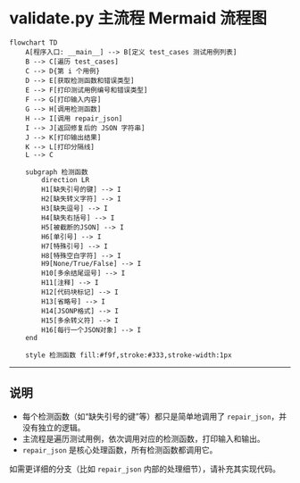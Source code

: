 # validate.py 主流程 Mermaid 流程图

```mermaid
flowchart TD
    A[程序入口: __main__] --> B[定义 test_cases 测试用例列表]
    B --> C[遍历 test_cases]
    C --> D{第 i 个用例}
    D --> E[获取检测函数和错误类型]
    E --> F[打印测试用例编号和错误类型]
    F --> G[打印输入内容]
    G --> H[调用检测函数]
    H --> I[调用 repair_json]
    I --> J[返回修复后的 JSON 字符串]
    J --> K[打印输出结果]
    K --> L[打印分隔线]
    L --> C

    subgraph 检测函数
        direction LR
        H1[缺失引号的键] --> I
        H2[缺失转义字符] --> I
        H3[缺失逗号] --> I
        H4[缺失右括号] --> I
        H5[被截断的JSON] --> I
        H6[单引号] --> I
        H7[特殊引号] --> I
        H8[特殊空白字符] --> I
        H9[None/True/False] --> I
        H10[多余结尾逗号] --> I
        H11[注释] --> I
        H12[代码块标记] --> I
        H13[省略号] --> I
        H14[JSONP格式] --> I
        H15[多余转义符] --> I
        H16[每行一个JSON对象] --> I
    end

    style 检测函数 fill:#f9f,stroke:#333,stroke-width:1px
```

---

## 说明
- 每个检测函数（如“缺失引号的键”等）都只是简单地调用了 `repair_json`，并没有独立的逻辑。
- 主流程是遍历测试用例，依次调用对应的检测函数，打印输入和输出。
- `repair_json` 是核心处理函数，所有检测函数都调用它。

如需更详细的分支（比如 `repair_json` 内部的处理细节），请补充其实现代码。 